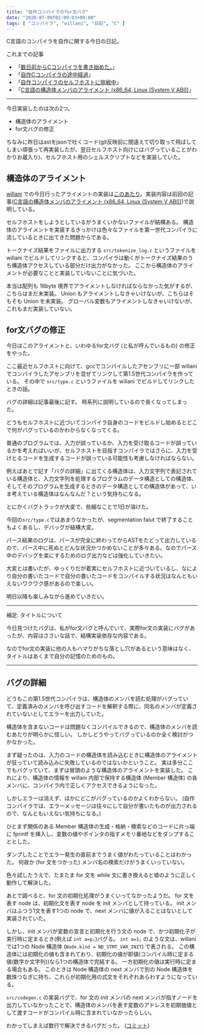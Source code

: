 ```yaml
---
title: "自作コンパイラのfor文バグ"
date: "2020-07-09T02:09:03+09:00"
tags: [ "コンパイラ", "willani", "日記", "C" ]
---
```


C言語のコンパイラを自作に関する今日の日記。

これまでの記事

- 「[数日前からCコンパイラを書き始めた。](/posts/willani-start/)」
- 「[自作Cコンパイラの途中経過](/posts/willani-compliperbook-finished/)」
- 「[自作コンパイラのセルフホストに挑戦中](/posts/try-selfhost)」
- 「[C言語の構造体メンバのアライメント (x86_64, Linux (System V ABI))](posts/willani-struct-alignment)」

---

今日実装したのは次の2つ。

- 構造体のアライメント
- for文バグの修正

ちなみに昨日はastをjsonで吐くコード(git反映前に間違えて切り取って飛ばしてしまい頑張って再実装したが、翌日セルフホスト向けにはバグっていることがわかりお蔵入り)、セルフホスト用のシェルスクリプトなどを実装していた。

## 構造体のアライメント

[willani](https://github.com/basd4g/willani) での今日行ったアライメントの実装は[このあたり](https://github.com/basd4g/willani/commit/ae1d68f94211c6c510ea2247abcde7386ffd25c8)。実装内容は前回の記事([C言語の構造体メンバのアライメント (x86_64, Linux (System V ABI))](posts/willani-struct-alignment))で説明している。

セルフホストをしようとしているがうまくいかないファイルが結構ある。
構造体のアライメントを実装するきっかけは色々なファイルを第一世代コンパイラに流しているときに出てきた問題からである。

トークナイズ結果をファイルに出力する `src/tokenize_log.c` というファイルを willani でビルドしてリンクすると、コンパイラは動くがトークナイズ結果のうち構造体アクセスしている部分だけ出力がなかった。
ここから構造体のアライメントが必要なことと実装していないことに気づいた。

本当は配列も 16byte 境界でアライメントしなければならなかった気がするが、こちらはまだ未実装。
Union もアライメントしなきゃいけないが、こちらはそもそも Union を未実装。
グローバル変数もアライメントしなきゃいけないが、これもまだ実装していない。

## for文バグの修正

今日はこのアライメントと、いわゆるfor文バグ (と私が呼んでいるもの) の修正をやった。

ここ最近セルフホストに向けて、gccでコンパイルしたアセンブリに一部 willani でコンパイラしたアセンブリを混ぜてリンクして第1.5世代コンパイラを作っている。
その中で `src/type.c` というファイルを willani でビルドしてリンクしたときの話。

バグの詳細は記事最後に記す。
時系列に説明しているので長くなってしまった。

どうもセルフホストに近づいてコンパイラ自身のコードをビルドし始めるとどこで何がバグっているのかわからなくなってくる。

普通のプログラムでは、入力が誤っているか、入力を受け取るコードが誤っているかを考えればいいが、セルフホストを目指すコンパイラではさらに、入力を受けとるコードを生成するコードが誤っている可能性も考慮しなければならない。

例えばあとで記す「バグの詳細」に出てくる構造体は、入力文字列で表記されている構造体と、入力文字列を処理するプログラムのデータ構造としての構造体、そしてそのプログラムを生成するときのデータ構造としての構造体があって、いま考えている構造体はなんなんだ？という気持ちになる。

とにかくバグトラックが大変で、些細なことで1日が溶けた。

今回の`src/type.c`ではあまりなかったが、segmentation falut で終了することもよくあるし、デバッグが結構大変。

パース結果のログは、パースが完全に終わってからASTをたどって出力しているので、パース中に死ぬとどんな状況かつかめないことが多々ある。なのでパース中のデバッグを楽にするためのログ出力などは強化していきたい。

大変とは書いたが、ゆっくりだが着実にセルフホストに近づいているし、なにより自分の書いたコードで自分の書いたコードをコンパイルする状況はなんともいえないワクワク感があるので楽しい。

明日以降も楽しみながら進めていきたい。

---

補足: タイトルについて

今日見つけたバグは、私がfor文バグと呼んでいて、実際for文の実装にバグがあったが、内容はささいな話で、結構実装依存な内容である。

なのでfor文の実装に他の人もハマりがちな落とし穴があるという意味はなく、タイトルはあくまで自分の記憶のためのもの。

---

## バグの詳細

どうもこの第1.5世代コンパイラは、構造体のメンバを読む処理がバグっていて、定義済みのメンバを呼び出すコードを解釈する際に、同名のメンバが定義されていないとしてエラーを出力していた。

構造体を含まないコードは問題なくコンパイルできるので、構造体のメンバを読むあたりが明らかに怪しい。
しかしどうやってバグっているのか全く検討がつかなかった。

まず疑ったのは、入力のコードの構造体を読み込むときに構造体のアライメントが狂っていて読み込みに失敗しているのではないかということ。
実は多分ここでもバグっていて、まずは冒頭のような構造体のアライメントを実装した。
これにより、構造体の情報を willani 内部で保持する構造体 (Member 構造体) の各メンバに、コンパイラ内で正しくアクセスできるようになった。

しかしエラーは消えず、ほかにどこがバグっているのかよくわからない。
(自作コンパイラでは、エラーメッセージは往々にして自分が書いたものが出力されるので、なんともいえない気持ちになる。)

ひとまず関係のある Member 構造体の生成・格納・検索などのコードに片っ端に fprintf を挿入し、変数の値やポインタの指すメモリ番地などをダンプすることとした。

ダンプしたことでエラー発生の直前までうまく値がわたっていることはわかった。
何故か (for 文をつかった) メンバ名の検索だけがうまくいっていない。

色々試したうえで、たまたま for 文を while 文に書き換えると嘘のように正しく動作して解決した。

あとで調べると、for 文の初期化処理がうまくいってなかったようだ。
for 文を表す node は、初期化文を表す node を init メンバとして持っている。
init メンバはふつう1文を表す1つの node で、next メンバに値が入ることはないとして実装されていた。

しかし、init メンバが変数の宣言と初期化を行う文の node で、かつ初期化子が実行時に定まるとき(例えば `int a=p;`)バグる。
`int a=1;` のような文は、willani では1つの Node 構造体 (`Node.kind = ND_STMT_VAR_INIT`) で表される。
この構造体には初期化の値も含まれており、初期化の値が即値(コンパイル時に定まる値(数字か文字列))なら1つの構造体で完結する。
一方初期化の値は実行時に定まる場合もある。
このときは Node 構造体の next メンバで別の Node 構造体を数珠つなぎに持ち、これらが初期化用の式文をそれぞれあらわすようになっている。

`src/codegen.c` の実装バグで、for 文の init メンバの next メンバが指すノードを出力していなかったことで、構造体のメンバを表す変数のアドレスを初期価値として渡すコードがコンパイル時に含まれていなかったらしい。

わかってしまえば数行で解決できるバグだった。
([コミット](https://github.com/basd4g/willani/commit/7af9e76cadd338e85e41974e257e498819a59756))
